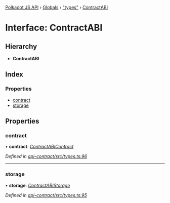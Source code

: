 [Polkadot JS API](../README.md) › [Globals](../globals.md) › ["types"](../modules/_types_.md) › [ContractABI](_types_.contractabi.md)

# Interface: ContractABI

## Hierarchy

* **ContractABI**

## Index

### Properties

* [contract](_types_.contractabi.md#contract)
* [storage](_types_.contractabi.md#storage)

## Properties

###  contract

• **contract**: *[ContractABIContract](_types_.contractabicontract.md)*

*Defined in [api-contract/src/types.ts:96](https://github.com/polkadot-js/api/blob/ce5c8f7443/packages/api-contract/src/types.ts#L96)*

___

###  storage

• **storage**: *[ContractABIStorage](../modules/_types_.md#contractabistorage)*

*Defined in [api-contract/src/types.ts:95](https://github.com/polkadot-js/api/blob/ce5c8f7443/packages/api-contract/src/types.ts#L95)*
